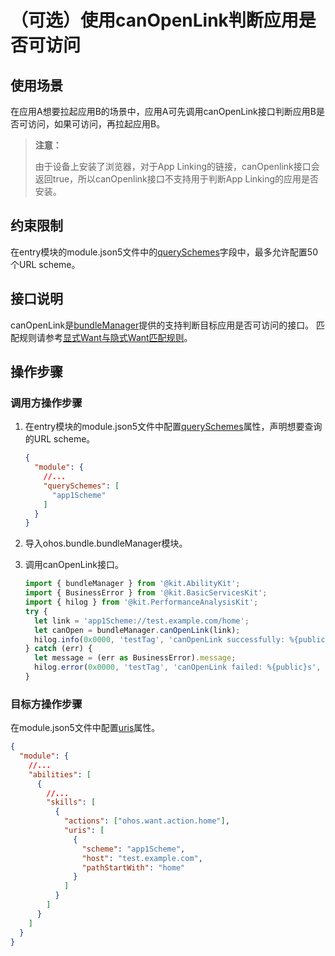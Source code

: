 # （可选）使用canOpenLink判断应用是否可访问
## 使用场景
在应用A想要拉起应用B的场景中，应用A可先调用canOpenLink接口判断应用B是否可访问，如果可访问，再拉起应用B。

> **注意：**
> 
> 由于设备上安装了浏览器，对于App Linking的链接，canOpenlink接口会返回true，所以canOpenlink接口不支持用于判断App Linking的应用是否安装。

## 约束限制
在entry模块的module.json5文件中的[querySchemes](../quick-start/module-configuration-file.md)字段中，最多允许配置50个URL scheme。
## 接口说明
canOpenLink是[bundleManager](../reference/apis-ability-kit/js-apis-bundleManager.md#bundlemanagercanopenlink12)提供的支持判断目标应用是否可访问的接口。
匹配规则请参考[显式Want与隐式Want匹配规则](explicit-implicit-want-mappings.md)。
## 操作步骤
### 调用方操作步骤

1. 在entry模块的module.json5文件中配置[querySchemes](../quick-start/module-configuration-file.md)属性，声明想要查询的URL scheme。

    ```json
    {
      "module": {
        //...
        "querySchemes": [
          "app1Scheme"
        ]
      }
    }
    ```

2. 导入ohos.bundle.bundleManager模块。 
3. 调用canOpenLink接口。

    ```ts
    import { bundleManager } from '@kit.AbilityKit';
    import { BusinessError } from '@kit.BasicServicesKit';
    import { hilog } from '@kit.PerformanceAnalysisKit';
    try {
      let link = 'app1Scheme://test.example.com/home';
      let canOpen = bundleManager.canOpenLink(link);
      hilog.info(0x0000, 'testTag', 'canOpenLink successfully: %{public}s', JSON.stringify(canOpen));
    } catch (err) {
      let message = (err as BusinessError).message;
      hilog.error(0x0000, 'testTag', 'canOpenLink failed: %{public}s', message);
    }
    ```

### 目标方操作步骤
在module.json5文件中配置[uris](../quick-start/module-configuration-file.md#skills标签)属性。

```json
{
  "module": {
    //...
    "abilities": [
      {
        //...
        "skills": [
          {
            "actions": ["ohos.want.action.home"],
            "uris": [
              {
                "scheme": "app1Scheme",
                "host": "test.example.com",
                "pathStartWith": "home"
              }
            ]
          }
        ]
      }
    ]
  } 
}
```
